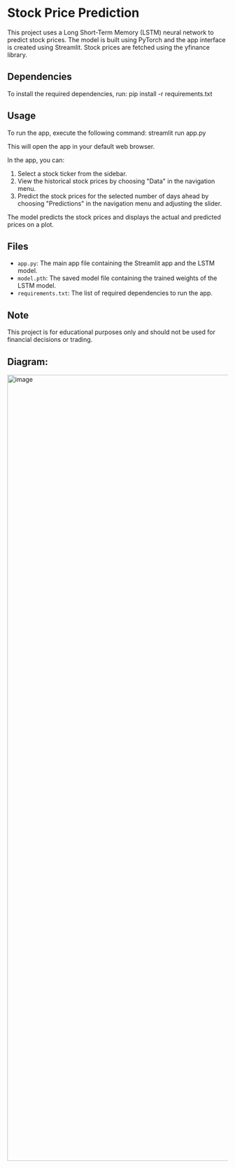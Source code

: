 # Stock Price Prediction

This project uses a Long Short-Term Memory (LSTM) neural network to predict stock prices. The model is built using PyTorch and the app interface is created using Streamlit. Stock prices are fetched using the yfinance library.

## Dependencies

To install the required dependencies, run:
pip install -r requirements.txt

## Usage

To run the app, execute the following command:
streamlit run app.py


This will open the app in your default web browser.

In the app, you can:

1. Select a stock ticker from the sidebar.
2. View the historical stock prices by choosing "Data" in the navigation menu.
3. Predict the stock prices for the selected number of days ahead by choosing "Predictions" in the navigation menu and adjusting the slider.

The model predicts the stock prices and displays the actual and predicted prices on a plot.

## Files

- `app.py`: The main app file containing the Streamlit app and the LSTM model.
- `model.pth`: The saved model file containing the trained weights of the LSTM model.
- `requirements.txt`: The list of required dependencies to run the app.

## Note

This project is for educational purposes only and should not be used for financial decisions or trading.

## Diagram:

<img width="1792" alt="image" src="https://user-images.githubusercontent.com/111610085/236722217-a4b4a9d6-172d-4446-a8c7-613a9af8cb23.png">

